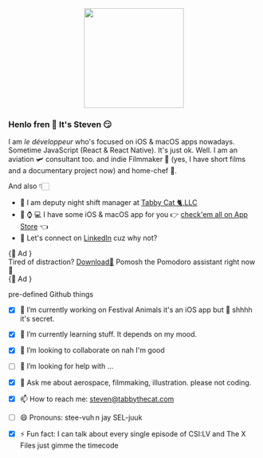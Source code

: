 
<div align="center">
	<img src="https://imgur.com/XTV5t6I.jpg" width="200" height="200" />
</div>


### Henlo fren 👋 It's Steven 😏

I am  <i>le développeur</i> who's focused on iOS & macOS apps nowadays. Sometime JavaScript (React & React Native). It's just ok. Well. I am an aviation 🛩 consultant too. and indie Filmmaker 🎥 (yes, I have short films and a documentary project now) and home-chef 🔪. 

And also 👇🏻

- 💼 I am deputy night shift manager at [Tabby Cat 🐈,LLC](https://tabbythecat.com)
- 📱 ⌚️ 💻 I have some iOS & macOS app for you 👉 [check'em all on App Store](https://apps.apple.com/us/developer/selcuk-dolapci/id1509031121) 👈 
- 🤔 Let's connect on [LinkedIn](https://www.linkedin.com/in/stevenselcuk/) cuz why not?



{🍅 Ad } <br>
Tired of distraction? [Download🚀](https://apps.apple.com/us/app/pomosh/id1515791898) Pomosh the Pomodoro assistant right now 🙌  <br>
{🍅 Ad }



pre-defined Github things

- [X] 🔭 I’m currently working on Festival Animals it's an iOS app but 🤫 shhhh it's secret. 
- [X] 🌱 I’m currently learning stuff. It depends on my mood. 
- [X] 👯 I’m looking to collaborate on nah I'm good
- [ ] 🤔 I’m looking for help with ...
- [X] 💬 Ask me about aerospace, filmmaking, illustration. please not coding.
- [X] 📫 How to reach me: steven@tabbythecat.com
- [ ] 😄 Pronouns: stee-vuh n jay SEL-juuk
- [X] ⚡ Fun fact: I can talk about every single episode of CSI:LV and The X Files just gimme the timecode

